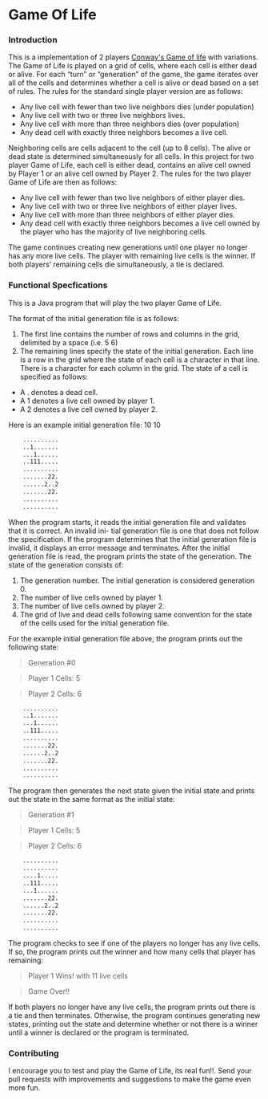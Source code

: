 # Game Of Life
### Introduction
This is a implementation of 2 players [Conway's Game of life](https://en.wikipedia.org/wiki/Conway%27_s_Game_of_Life) with variations. The Game of Life is played on a grid of cells, where each cell is either dead or alive. For each “turn” or “generation” of the game, the game iterates over all of the cells and determines whether a cell is alive or dead based on a set of rules. 
The rules for the standard single player version are as follows:
  - Any live cell with fewer than two live neighbors dies (under population) 
  - Any live cell with two or three live neighbors lives.
  - Any live cell with more than three neighbors dies (over population)
  - Any dead cell with exactly three neighbors becomes a live cell.

Neighboring cells are cells adjacent to the cell (up to 8 cells). The alive or dead state is determined simultaneously for all cells.
In this project for two player Game of Life, each cell is either dead, contains an alive cell owned by Player 1 or an alive cell owned by Player 2. 
The rules for the two player Game of Life are then as follows:
  - Any live cell with fewer than two live neighbors of either player dies. 
  - Any live cell with two or three live neighbors of either player lives.
  - Any live cell with more than three neighbors of either player dies.
  - Any dead cell with exactly three neighbors becomes a live cell owned by the player who has the majority of live neighboring cells.

The game continues creating new generations until one player no longer has any more live cells. The player with remaining live cells is the winner. If both players’ remaining cells die simultaneously, a tie is declared.

### Functional Specfications
This is a Java program that will play the two player Game of Life. 

The format of the initial generation file is as follows:
1. The first line contains the number of rows and columns in the grid, delimited by a space (i.e. 5 6)
2. The remaining lines specify the state of the initial generation. Each line is a row in the grid where the state of each cell is a character in that line. There is a character for each column in the grid. The state of a cell is specified as follows:

  * A . denotes a dead cell.
  * A 1 denotes a live cell owned by player 1. 
  * A 2 denotes a live cell owned by player 2.

Here is an example initial generation file: 10 10 
```sh
    ..........  
    ..1....... 
    ...1...... 
    ..111.....
    ..........
    .......22. 
    ......2..2 
    .......22.
    ..........
    ..........
```

When the program starts, it reads the initial generation file and validates that it is correct. An invalid ini- tial generation file is one that does not follow the specification. If the program determines that the initial generation file is invalid, it displays an error message and terminates.
After the initial generation file is read, the program prints the state of the generation. The state of the generation consists of:
1. The generation number. The initial generation is considered generation 0. 
2. The number of live cells owned by player 1.
3. The number of live cells owned by player 2.
4. The grid of live and dead cells following same convention for the state of the cells used for the initial generation file.

For the example initial generation file above, the program prints out the following state:

>Generation #0 

>Player 1 Cells: 5 

>Player 2 Cells: 6 

```sh
    .......... 
    ..1....... 
    ...1...... 
    ..111.....
    .......... 
    .......22. 
    ......2..2 
    .......22. 
    .......... 
    ..........
```

The program then generates the next state given the initial state and prints out the state in the same format
as the initial state:

>Generation #1 

>Player 1 Cells: 5 

>Player 2 Cells: 6 

```sh
    ..........
    ..........
    ....1.....
    ..111.....
    ...1......
    .......22. 
    ......2..2
    .......22.
    ..........
    ..........
```

The program checks to see if one of the players no longer has any live cells. If so, the program prints out the winner and how many cells that player has remaining:

>Player 1 Wins! with 11 live cells

>Game Over!!
 
If both players no longer have any live cells, the program prints out there is a tie and then terminates. Otherwise, the program continues generating new states, printing out the state and determine whether or not there is a winner until a winner is declared or the program is terminated.


### Contributing 
I encourage you to test and play the Game of Life, its real fun!!. Send your pull requests with improvements and suggestions to make the game even more fun.

